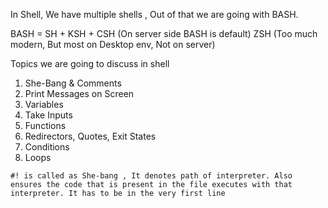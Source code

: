 In Shell, We have multiple shells , Out of that we are going with BASH.

BASH = SH + KSH + CSH (On server side BASH is default) ZSH (Too much modern, But most on Desktop env, Not on server)

Topics we are going to discuss in shell

 1. She-Bang & Comments
 2. Print Messages on Screen
 3. Variables
 4. Take Inputs
 5. Functions
 6. Redirectors, Quotes, Exit States
 7. Conditions
 8. Loops
 
```
#! is called as She-bang , It denotes path of interpreter. Also ensures the code that is present in the file executes with that interpreter. It has to be in the very first line

```

